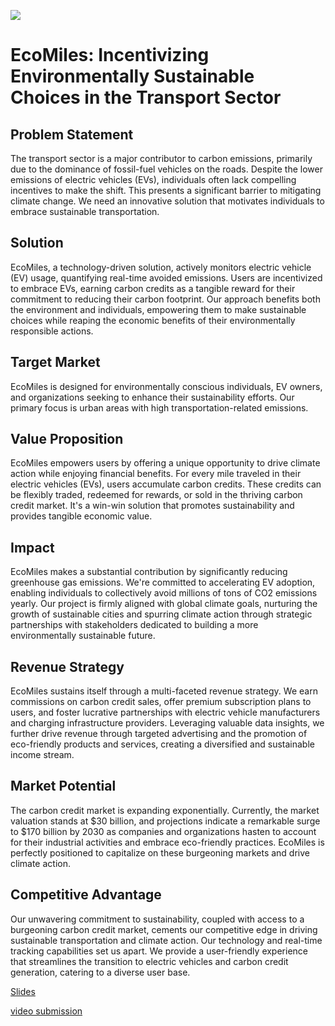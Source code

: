 [<img src="img/">]([https://link-to-your-URL/](https://kind-flower-007c5a210.4.azurestaticapps.net/))



# EcoMiles: Incentivizing Environmentally Sustainable Choices in the Transport Sector

## Problem Statement

The transport sector is a major contributor to carbon emissions, primarily due to the dominance of fossil-fuel vehicles on the roads. Despite the lower emissions of electric vehicles (EVs), individuals often lack compelling incentives to make the shift. This presents a significant barrier to mitigating climate change. We need an innovative solution that motivates individuals to embrace sustainable transportation.

## Solution

EcoMiles, a technology-driven solution, actively monitors electric vehicle (EV) usage, quantifying real-time avoided emissions. Users are incentivized to embrace EVs, earning carbon credits as a tangible reward for their commitment to reducing their carbon footprint. Our approach benefits both the environment and individuals, empowering them to make sustainable choices while reaping the economic benefits of their environmentally responsible actions.

## Target Market

EcoMiles is designed for environmentally conscious individuals, EV owners, and organizations seeking to enhance their sustainability efforts. Our primary focus is urban areas with high transportation-related emissions.

## Value Proposition

EcoMiles empowers users by offering a unique opportunity to drive climate action while enjoying financial benefits. For every mile traveled in their electric vehicles (EVs), users accumulate carbon credits. These credits can be flexibly traded, redeemed for rewards, or sold in the thriving carbon credit market. It's a win-win solution that promotes sustainability and provides tangible economic value.

## Impact

EcoMiles makes a substantial contribution by significantly reducing greenhouse gas emissions. We're committed to accelerating EV adoption, enabling individuals to collectively avoid millions of tons of CO2 emissions yearly. Our project is firmly aligned with global climate goals, nurturing the growth of sustainable cities and spurring climate action through strategic partnerships with stakeholders dedicated to building a more environmentally sustainable future.

## Revenue Strategy

EcoMiles sustains itself through a multi-faceted revenue strategy. We earn commissions on carbon credit sales, offer premium subscription plans to users, and foster lucrative partnerships with electric vehicle manufacturers and charging infrastructure providers. Leveraging valuable data insights, we further drive revenue through targeted advertising and the promotion of eco-friendly products and services, creating a diversified and sustainable income stream.

## Market Potential

The carbon credit market is expanding exponentially. Currently, the market valuation stands at $30 billion, and projections indicate a remarkable surge to $170 billion by 2030 as companies and organizations hasten to account for their industrial activities and embrace eco-friendly practices. EcoMiles is perfectly positioned to capitalize on these burgeoning markets and drive climate action.

## Competitive Advantage

Our unwavering commitment to sustainability, coupled with access to a burgeoning carbon credit market, cements our competitive edge in driving sustainable transportation and climate action. Our technology and real-time tracking capabilities set us apart. We provide a user-friendly experience that streamlines the transition to electric vehicles and carbon credit generation, catering to a diverse user base.


[Slides](https://www.canva.com/design/DAFzFuyhsvE/7xJ4wLcOTPvsfglVSBMuUA/view)

[video submission]()
